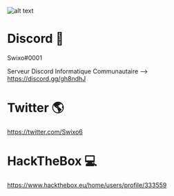 ![alt text](https://i.imgur.com/40Ojngz.jpg)
<h1>Discord 🥳</h1>

Swixo#0001

Serveur Discord Informatique Communautaire --> https://discord.gg/gh8ndhJ

<h1>Twitter 🌎</h1>

https://twitter.com/Swixo6

<h1>HackTheBox 💻</h1>

https://www.hackthebox.eu/home/users/profile/333559
